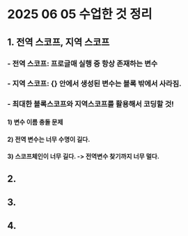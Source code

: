 # 2025 06 05 수업한 것 정리
## 1. 전역 스코프, 지역 스코프
### - 전역 스코프: 프로글매 실행 중 항상 존재하는 변수
### - 지역 스코프: {} 안에서 생성된 변수는 블록 밖에서 사라짐.
### - 최대한 블록스코프와 지역스코프를 활용해서 코딩할 것!
#### 1) 변수 이름 충돌 문제
#### 2) 전역 변수는 너무 수명이 길다.
#### 3) 스코프체인이 너무 길다. -> 전역변수 찾기까지 너무 멀다.
## 2.
## 3.
## 4.
